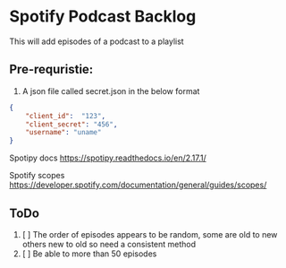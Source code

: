 # Spotify Podcast Backlog

This will add episodes of a podcast to a playlist

## Pre-requristie: 
1. A json file called secret.json in the below format
```json
{
    "client_id":  "123",
    "client_secret": "456",
    "username": "uname"
}
```
Spotipy docs
https://spotipy.readthedocs.io/en/2.17.1/

Spotify scopes
https://developer.spotify.com/documentation/general/guides/scopes/

## ToDo
1. [ ] The order of episodes appears to be random, some are old to new others new to old
so need a consistent method
2. [ ] Be able to more than 50 episodes
